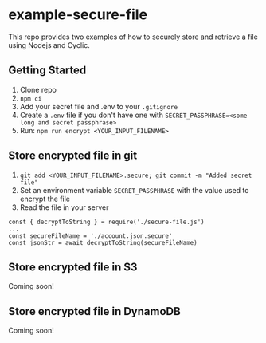 # example-secure-file

This repo provides two examples of how to securely store and retrieve a file
using Nodejs and Cyclic.

## Getting Started

1) Clone repo
1) `npm ci`
1) Add your secret file and .env to your `.gitignore`
1) Create a `.env` file if you don't have one with `SECRET_PASSPHRASE=<some long and secret passphrase>`
1) Run: `npm run encrypt <YOUR_INPUT_FILENAME>`

## Store encrypted file in git

1) `git add <YOUR_INPUT_FILENAME>.secure; git commit -m "Added secret file"`
1) Set an environment variable `SECRET_PASSPHRASE` with the value used to encrypt the file
1) Read the file in your server
```
const { decryptToString } = require('./secure-file.js')
...
const secureFileName = './account.json.secure'
const jsonStr = await decryptToString(secureFileName)
```

## Store encrypted file in S3

Coming soon!

## Store encrypted file in DynamoDB

Coming soon!


